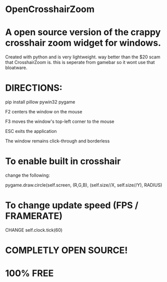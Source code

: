 # OpenCrosshairZoom
# A open source version of the crappy crosshair zoom widget for windows.

Created with python and is very lightweight.
way better than the $20 scam that CrosshairZoom is.
this is seperate from gamebar so it wont use that bloatware.

# DIRECTIONS:

pip install pillow pywin32 pygame

F2 centers the window on the mouse

F3 moves the window's top-left corner to the mouse

ESC exits the application

The window remains click-through and borderless

# To enable built in crosshair

change the following:

 pygame.draw.circle(self.screen, (R,G,B),
                                    (self.size//X, self.size//Y), RADIUS)

# To change update speed (FPS / FRAMERATE)

CHANGE self.clock.tick(60)

# COMPLETLY OPEN SOURCE!

# 100% FREE

